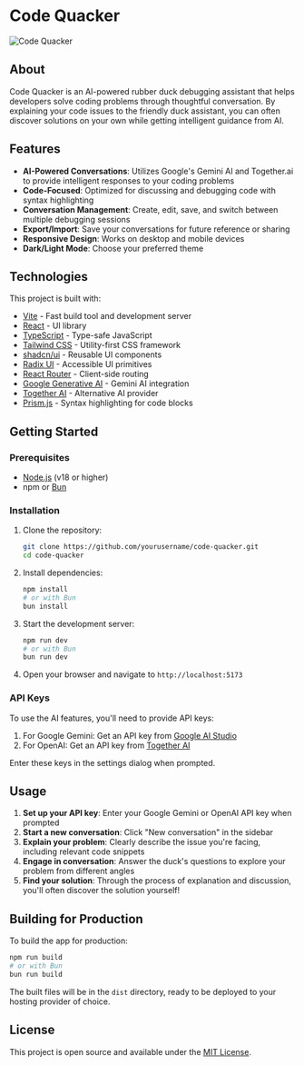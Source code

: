 # Code Quacker

![Code Quacker](https://github.com/user-attachments/assets/3c3cc542-15df-4805-a972-b7e353dfda71)


## About

Code Quacker is an AI-powered rubber duck debugging assistant that helps developers solve coding problems through thoughtful conversation. By explaining your code issues to the friendly duck assistant, you can often discover solutions on your own while getting intelligent guidance from AI.

## Features

- **AI-Powered Conversations**: Utilizes Google's Gemini AI and Together.ai to provide intelligent responses to your coding problems
- **Code-Focused**: Optimized for discussing and debugging code with syntax highlighting
- **Conversation Management**: Create, edit, save, and switch between multiple debugging sessions
- **Export/Import**: Save your conversations for future reference or sharing
- **Responsive Design**: Works on desktop and mobile devices
- **Dark/Light Mode**: Choose your preferred theme

## Technologies

This project is built with:

- [Vite](https://vitejs.dev/) - Fast build tool and development server
- [React](https://reactjs.org/) - UI library
- [TypeScript](https://www.typescriptlang.org/) - Type-safe JavaScript
- [Tailwind CSS](https://tailwindcss.com/) - Utility-first CSS framework
- [shadcn/ui](https://ui.shadcn.com/) - Reusable UI components
- [Radix UI](https://www.radix-ui.com/) - Accessible UI primitives
- [React Router](https://reactrouter.com/) - Client-side routing
- [Google Generative AI](https://ai.google.dev/) - Gemini AI integration
- [Together AI](https://together.ai/) - Alternative AI provider
- [Prism.js](https://prismjs.com/) - Syntax highlighting for code blocks

## Getting Started

### Prerequisites

- [Node.js](https://nodejs.org/) (v18 or higher)
- npm or [Bun](https://bun.sh/)

### Installation

1. Clone the repository:
   ```sh
   git clone https://github.com/yourusername/code-quacker.git
   cd code-quacker
   ```

2. Install dependencies:
   ```sh
   npm install
   # or with Bun
   bun install
   ```

3. Start the development server:
   ```sh
   npm run dev
   # or with Bun
   bun run dev
   ```

4. Open your browser and navigate to `http://localhost:5173`

### API Keys

To use the AI features, you'll need to provide API keys:

1. For Google Gemini: Get an API key from [Google AI Studio](https://makersuite.google.com/app/apikey)
2. For OpenAI: Get an API key from [Together AI](https://www.together.ai/)

Enter these keys in the settings dialog when prompted.

## Usage

1. **Set up your API key**: Enter your Google Gemini or OpenAI API key when prompted
2. **Start a new conversation**: Click "New conversation" in the sidebar
3. **Explain your problem**: Clearly describe the issue you're facing, including relevant code snippets
4. **Engage in conversation**: Answer the duck's questions to explore your problem from different angles
5. **Find your solution**: Through the process of explanation and discussion, you'll often discover the solution yourself!

## Building for Production

To build the app for production:

```sh
npm run build
# or with Bun
bun run build
```

The built files will be in the `dist` directory, ready to be deployed to your hosting provider of choice.

## License

This project is open source and available under the [MIT License](LICENSE).
